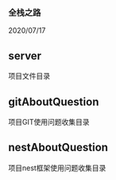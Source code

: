 ### 全栈之路 
2020/07/17
## server
项目文件目录 
## gitAboutQuestion
项目GIT使用问题收集目录 
## nestAboutQuestion
项目nest框架使用问题收集目录 

